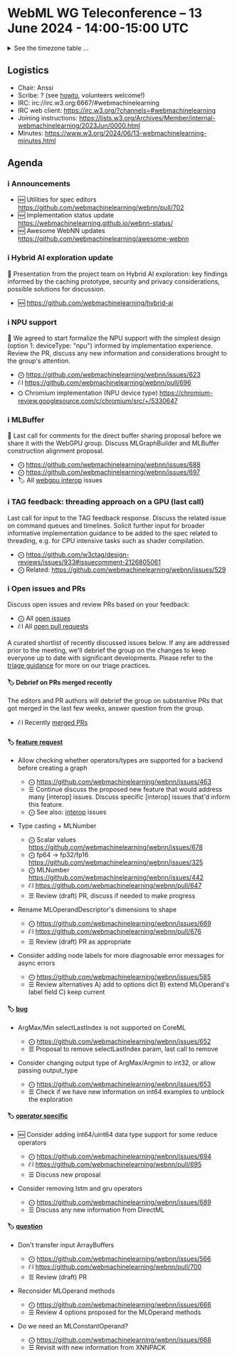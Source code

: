 # WebML WG Teleconference – 13 June 2024 - 14:00-15:00 UTC

<details><summary>See the timezone table ...</summary>
<table>
<tr><td> San Francisco <td> Thu, 13 June 2024 <td> 07:00 <td> UTC-7 hours 
<tr><td> Boston <td> Thu, 13 June 2024 <td> 10:00 <td> UTC-4 hours  
<tr><td> London <td> Thu, 13 June 2024 <td> 15:00 <td> UTC+1 hours  
<tr><td> Berlin <td> Thu, 13 June 2024 <td> 16:00 <td> UTC+2 hours 
<tr><td> Helsinki <td> Thu, 13 June 2024 <td> 17:00 <td> UTC+3 hours 
<tr><td> Shanghai <td> Thu, 13 June 2024 <td> 22:00 <td> UTC+8 hours
<tr><td> Tokyo <td> Thu, 13 June 2024 <td> 23:00 <td> UTC+9 hours
<tr><td> UTC <td> Thu, 13 June 2024 <td colspan=2> 14:00 UTC
</table>

Other locations: https://www.timeanddate.com/worldclock/fixedtime.html?iso=20240613T14
</details>

## Logistics

* Chair: Anssi
* Scribe: ? (see [howto](https://github.com/webmachinelearning/meetings/blob/main/scribe-howto.md), volunteers welcome!)
* IRC: irc://irc.w3.org:6667/#webmachinelearning
* IRC web client: https://irc.w3.org/?channels=#webmachinelearning
* Joining instructions: https://lists.w3.org/Archives/Member/internal-webmachinelearning/2023Jun/0000.html
* Minutes: https://www.w3.org/2024/06/13-webmachinelearning-minutes.html

## Agenda

### ℹ️ Announcements

- 🆕 Utilities for spec editors https://github.com/webmachinelearning/webnn/pull/702
- 🆕 Implementation status update https://webmachinelearning.github.io/webnn-status/
- 🆕 Awesome WebNN updates https://github.com/webmachinelearning/awesome-webnn

### ℹ️ Hybrid AI exploration update

🧪 Presentation from the project team on Hybrid AI exploration: key findings informed by the caching prototype, security and privacy considerations, possible solutions for discussion.

- 🆕 https://github.com/webmachinelearning/hybrid-ai

### ℹ️ NPU support

📌 We agreed to start formalize the NPU support with the simplest design (option 1: deviceType: "npu") informed by implementation experience. Review the PR, discuss any new information and considerations brought to the group's attention.

- ⨀ https://github.com/webmachinelearning/webnn/issues/623
- ⛙ https://github.com/webmachinelearning/webnn/pull/696
- ⛭ Chromium implementation (NPU device type) https://chromium-review.googlesource.com/c/chromium/src/+/5330647


### ℹ️ MLBuffer

📌 Last call for comments for the direct buffer sharing proposal before we share it with the WebGPU group. Discuss MLGraphBuilder and MLBuffer construction alignment proposal.

- ⨀ https://github.com/webmachinelearning/webnn/issues/688
- ⨀ https://github.com/webmachinelearning/webnn/issues/697
- 🏷️ All [webgpu interop](https://github.com/webmachinelearning/webnn/labels/webgpu%20interop) issues


### ℹ️ TAG feedback: threading approach on a GPU (last call)

Last call for input to the TAG feedback response. Discuss the related issue on command queues and timelines. Solicit further input for broader informative implementation guidance to be added to the spec related to threading, e.g. for CPU intensive tasks such as shader compilation.

- ⨀ https://github.com/w3ctag/design-reviews/issues/933#issuecomment-2126805061
- ⨀ Related: https://github.com/webmachinelearning/webnn/issues/529


### ℹ️ Open issues and PRs

Discuss open issues and review PRs based on your feedback:

- ⨀ All [open issues](https://github.com/webmachinelearning/webnn/issues)
- ⛙ All [open pull requests](https://github.com/webmachinelearning/webnn/pulls)

A curated shortlist of recently discussed issues below. If any are addressed prior to the meeting, we'll debrief the group on the changes to keep everyone up to date with significant developments. Please refer to the [triage guidance](https://github.com/webmachinelearning/webnn/blob/main/docs/IssueTriage.md) for more on our triage practices.

#### 🏷️ Debrief on PRs merged recently

The editors and PR authors will debrief the group on substantive PRs that got merged in the last few weeks, answer question from the group.

- ⛙ Recently [merged PRs](https://github.com/webmachinelearning/webnn/pulls?q=is%3Apr+is%3Amerged)

#### 🏷️ [feature request](https://github.com/webmachinelearning/webnn/labels/feature%20request)

- Allow checking whether operators/types are supported for a backend before creating a graph
  - ⨀ https://github.com/webmachinelearning/webnn/issues/463
  - ☰ Continue discuss the proposed new feature that would address many [interop] issues. Discuss specific [interop] issues that'd inform this feature.
   - ⨀ See also: [interop](https://github.com/webmachinelearning/webnn/labels/interop) issues

- Type casting + MLNumber
  - ⨀ Scalar values https://github.com/webmachinelearning/webnn/issues/678
  - ⨀ fp64 -> fp32/fp16 https://github.com/webmachinelearning/webnn/issues/325
  - ⨀ MLNumber https://github.com/webmachinelearning/webnn/issues/442
  - ⛙ https://github.com/webmachinelearning/webnn/pull/647
  - ☰ Review (draft) PR, discuss if needed to make progress
  
- Rename MLOperandDescriptor's dimensions to shape
  - ⨀ https://github.com/webmachinelearning/webnn/issues/669
  - ⛙ https://github.com/webmachinelearning/webnn/pull/676 
  - ☰ Review (draft) PR as appropriate

- Consider adding node labels for more diagnosable error messages for async errors
  - ⨀ https://github.com/webmachinelearning/webnn/issues/585
  - ☰ Review alternatives A) add to options dict B) extend MLOperand's label field C) keep current

#### 🏷️ [bug](https://github.com/webmachinelearning/webnn/labels/bug)

- ArgMax/Min selectLastIndex is not supported on CoreML
  - ⨀ https://github.com/webmachinelearning/webnn/issues/652
  - ☰ Proposal to remove selectLastIndex param, last call to remove

- Consider changing output type of ArgMax/Argmin to int32, or allow passing output_type
  - ⨀ https://github.com/webmachinelearning/webnn/issues/653
  - ☰ Check if we have new information on int64 examples to unblock the exploration

#### 🏷️ [operator specific](https://github.com/webmachinelearning/webnn/labels/operator%20specific)

- 🆕 Consider adding int64/uint64 data type support for some reduce operators
  - ⨀ https://github.com/webmachinelearning/webnn/issues/694
  - ⛙ https://github.com/webmachinelearning/webnn/pull/695 
  - ☰ Discuss new proposal

- Consider removing lstm and gru operators
  - ⨀ https://github.com/webmachinelearning/webnn/issues/689
  - ☰ Discuss any new information from DirectML

#### 🏷️ [question](https://github.com/webmachinelearning/webnn/labels/question)

- Don't transfer input ArrayBuffers
  - ⨀ https://github.com/webmachinelearning/webnn/issues/566
  - ⛙ https://github.com/webmachinelearning/webnn/pull/700
  - ☰ Review (draft) PR

- Reconsider MLOperand methods
  - ⨀ https://github.com/webmachinelearning/webnn/issues/666
  - ☰ Review 4 options proposed for the MLOperand methods

- Do we need an MLConstantOperand?
  - ⨀ https://github.com/webmachinelearning/webnn/issues/668
  - ☰ Revisit with new information from XNNPACK
